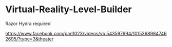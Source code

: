 # Virtual-Reality-Level-Builder

Razor Hydra required

https://www.facebook.com/pan1023/videos/vb.543597694/10153689847462695/?type=3&theater
